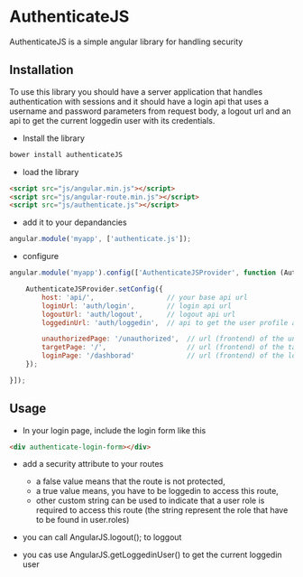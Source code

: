 AuthenticateJS
=============

AuthenticateJS is a simple angular library for handling security

Installation
------------

To use this library you should have a server application that handles authentication with sessions and it should have a login api that uses a username and password parameters from request body, a logout url and an api to get the current loggedin user with its credentials.

 * Install the library

```bash
bower install authenticateJS
```

 * load the library

```html
<script src="js/angular.min.js"></script>
<script src="js/angular-route.min.js"></script>
<script src="js/authenticate.js"></script>
```

 * add it to your depandancies

```javascript
angular.module('myapp', ['authenticate.js']);
```

 * configure

```javascript
angular.module('myapp').config(['AuthenticateJSProvider', function (AuthenticateJSProvider) {

    AuthenticateJSProvider.setConfig({
        host: 'api/',                  // your base api url
        loginUrl: 'auth/login',        // login api url
        logoutUrl: 'auth/logout',      // logout api url
        loggedinUrl: 'auth/loggedin',  // api to get the user profile and roles

        unauthorizedPage: '/unauthorized',  // url (frontend) of the unauthorized page
        targetPage: '/',                    // url (frontend) of the target page on login success
        loginPage: '/dashborad'             // url (frontend) of the login page
    });

}]);
```

Usage
-----

 * In your login page, include the login form like this

```html
<div authenticate-login-form></div>
```

 * add a security attribute to your routes
     * a false value means that the route is not protected,
     * a true value means, you have to be loggedin to access this route,
     * other custom string can be used to indicate that a user role is required to access this route (the string represent the role that have to be found in user.roles)

* you can call AngularJS.logout(); to loggout

* you cas use AngularJS.getLoggedinUser() to get the current loggedin user
